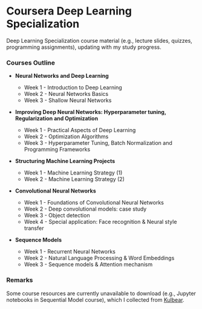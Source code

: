 # Coursera Deep Learning Specialization

Deep Learning Specialization course material (e.g., lecture slides, quizzes, programming assignments), updating with my study progress.

### Courses Outline

- **Neural Networks and Deep Learning**
    - Week 1 - Introduction to Deep Learning
    - Week 2 - Neural Networks Basics
    - Week 3 - Shallow Neural Networks
    
- **Improving Deep Neural Networks: Hyperparameter tuning, Regularization and Optimization**
    - Week 1 - Practical Aspects of Deep Learning
    - Week 2 - Optimization Algorithms
    - Week 3 - Hyperparameter Tuning, Batch Normalization and Programming Frameworks
    
- **Structuring Machine Learning Projects**
    - Week 1 - Machine Learning Strategy (1)
    - Week 2 - Machine Learning Strategy (2)
    
- **Convolutional Neural Networks**
    - Week 1 - Foundations of Convolutional Neural Networks
    - Week 2 - Deep convolutional models: case study
    - Week 3 - Object detection
    - Week 4 - Special application: Face recognition & Neural style transfer
    
- **Sequence Models**
    - Week 1 - Recurrent Neural Networks
    - Week 2 - Natural Language Processing & Word Embeddings
    - Week 3 - Sequence models & Attention mechanism

### Remarks

Some course resources are currently unavailable to download (e.g., Jupyter notebooks in Sequential Model course), which I collected from [Kulbear](https://github.com/Kulbear/deep-learning-coursera).


